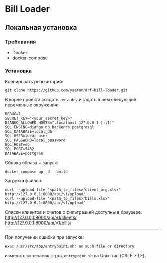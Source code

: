 # Bill Loader

## Локальная установка

### Требования
- Docker
- docker-compose

### Установка

Клонировать репозиторий:
```shell
git clone https://github.com/ysaron/drf-bill-loader.git
```

В корне проекта создать `.env.dev` и задать в нем следующие переменные окружения:
```dotenv
DEBUG=1
SECRET_KEY="<your_secret_key>"
DJANGO_ALLOWED_HOSTS=".localhost 127.0.0.1 [::1]"
SQL_ENGINE=django.db.backends.postgresql
SQL_DATABASE=local_db
SQL_USER=local_user
SQL_PASSWORD=local_password
SQL_HOST=db
SQL_PORT=5432
DATABASE=postgres
```

Сборка образа + запуск:
```shell
docker-compose up -d --build
```

Загрузка файлов:
```shell
curl --upload-file "<path_to_files>/client_org.xlsx" http://127.0.0.1:8000/api/v1/upload/
curl --upload-file "<path_to_files>/bills.xlsx" http://127.0.0.1:8000/api/v1/upload/
```

Списки клиентов и счетов с фильтрацией доступны в браузере:  
http://127.0.0.1:8000/api/v1/clients/  
http://127.0.0.1:8000/api/v1/bills/  

----

При получении ошибки при запуске:
```shell
exec /usr/src/app/entrypoint.sh: no such file or directory
```

изменить окончания строк `entrypoint.sh` на Unix-тип (CRLF > LF).

